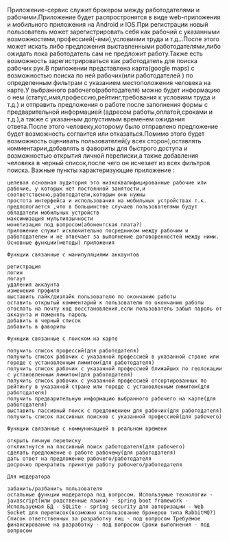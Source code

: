 Приложение-сервис служит брокером между работодателями и рабочими.Приложение будет распростронятся в виде web-приложения и мобильного приложения на Android и IOS.При регистрации новый пользователь может зарегистрировать себя как рабочий с указанными возможностями,профессией(-ями),условиями труда и т.д...После этого может искать либо предложения выставленными работодателями,либо ожидать пока работодатель сам не предложит работу.Также есть возможность зарегистрироваться как работодатель для поиска рабочих рук.В приложении представлена карта(google maps) c возможностью поиска по ней рабочих(или работодателей ) по определенным фильтрам с указанием местоположения человека на карте.У выбранного рабочего(работодателя) можно будет информацию о нем (статус,имя,профессию,рейтинг,требования к условиям труда и т.д.) и отправить предложения о работе после заполнения формы с предварительной информацией (адресом работы,оплатой,сроками и т.д.),а также с указанным допустимым временем ожидания ответа.После этого человеку,которому было отправлено предложение будет возможность соглаится или отказаться.Помимо этого будет возможность оценивать пользователей(у всех сторон),оставлять комментарии,добавлять в фавориты для быстрого доступа и возможностью открытия личной переписки,а также добавления человека в черный список,после чего он исчезает из всех фильтров поиска. Важные пункты характеризующие приложение :

    целевая основная аудитория это низкоквалифицированные рабочие или рабочие, у которых нет постоянной занятости,и соответственно,работодатели,которым они нужны
    простота интерфейса и использования на мобильных устройствах т.к. предпологается ,что в большинстве случаев пользователями будут обладатели мобильных устройств
    максимизация мультиязычности
    монетизация под вопросом(абонентская плата?)
    приложение служит исключительно посредником между рабочим и работодателем и не отвечает за выполнение договоренностей между ними. Основные функции(методы) приложения

    Функции связанные с манипуляциями аккаунтов

    регистрация
    логин
    логаут
    удаления аккаунта
    изменения профиля
    выставить лайк/дизлайк пользователю по окончанию работы
    оставить открытый комментарий к пользователю по окончанию работы
    отослать на почту код восстановления,если пользователь забыл пароль от аккаунта и поменять пароль
    добавить в черный список
    добавить в фавориты

    Функции связанные с поиском на карте

    получить список профессий(для работодателя)
    получить список рабочих с указанной профессией в указанной стране или городе с установленным лимитом(для работодателя)
    получить список рабочих с указанной профессией ближайших по геолокации с установленным лимитом(для работодателя)
    получить список рабочих с указанной профессией отсортированных по рейтингу в указанной стране или городе с установленным лимитом(для работодателя)
    получить предварительную информацию выбранного рабочего на карте(для работодателя)
    выставить пассивный поиск с предложением для рабочих(для работодателя)
    получить список пассивных поисков с указанной профессией(для рабочего)

    Функции связанные с коммуникацией в реальном времени

    открыть личную переписку
    откликтнутся на пассивный поиск работодателя(для рабочего)
    сделать предложение о работе рабочему(для работодателя)
    дать ответ на предложение рабочего/работодателя
    досрочно прекратить принятую работу рабочего/работодателя

    Для модератора

    забанить/разбанить пользователя
    остальные функции модератора под вопросом. Использумые технологии - javascript(или родственные языки) - spring boot framework - Используемая БД - SQLite - spring security для авторизации - Web Socket для переписок(возможно использование брокеров типа RabbitMQ?) Список ответственных за разработку лиц - под вопросом Требуемое финансирование на разработку - под вопросом Сроки выполнения - под вопросом

